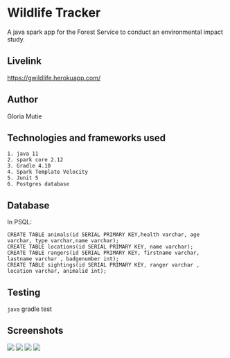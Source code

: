  # Wildlife Tracker
A java spark app for the Forest Service to conduct an environmental impact study.

## Livelink

 https://gwildlife.herokuapp.com/
 

## Author
Gloria Mutie

## Technologies and frameworks used
    1. java 11
    2. spark core 2.12
    3. Gradle 4.10
    4. Spark Template Velocity
    5. Junit 5
    6. Postgres database

## Database

In PSQL:

    CREATE TABLE animals(id SERIAL PRIMARY KEY,health varchar, age varchar, type varchar,name varchar);
    CREATE TABLE locations(id SERIAL PRIMARY KEY, name varchar);
    CREATE TABLE rangers(id SERIAL PRIMARY KEY, firstname varchar, lastname varchar , badgenumber int);
    CREATE TABLE sightings(id SERIAL PRIMARY KEY, ranger varchar , location varchar, animalid int);
    
## Testing

   ```java```
    gradle test

## Screenshots

![](src/main/resources/public/images/screenshot1.png)
![](src/main/resources/public/images/screenshot2.png)
![](src/main/resources/public/images/screenshot3.png)
![](src/main/resources/public/images/screenshot4.png)






